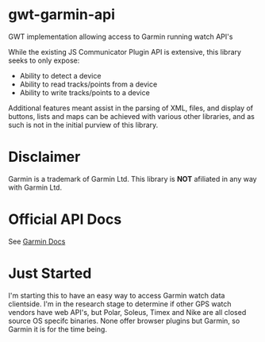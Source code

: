 gwt-garmin-api
==============

GWT implementation allowing access to Garmin running watch API's

While the existing JS Communicator Plugin API is extensive, this library seeks to only expose:
* Ability to detect a device
* Ability to read tracks/points from a device
* Ability to write tracks/points to a device

Additional features meant assist in the parsing of XML, files, and display of buttons, lists and maps can be achieved with various other libraries, and as such is not in the initial purview of this library.

Disclaimer
==========

Garmin is a trademark of Garmin Ltd. This library is **NOT** afiliated in any way with Garmin Ltd.

Official API Docs
=================
See [Garmin Docs](http://developer.garmin.com/web/communicator-api/documentation/)


Just Started
============

I'm starting this to have an easy way to access Garmin watch data clientside. I'm in the research stage to determine if other GPS watch vendors have web API's, but Polar, Soleus, Timex and Nike are all closed source OS specifc binaries. None offer browser plugins but Garmin, so Garmin it is for the time being.
